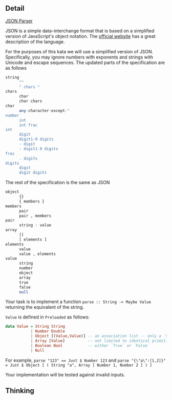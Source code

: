  ## Detail

[JSON Parser](https://www.codewars.com/kata/json-parser/train/haskell)

JSON is a simple data-interchange format that is based on a simplified version of JavaScript's object notation. The [official website](http://json.org/) has a great description of the language.

For the purposes of this kata we will use a simplified version of JSON. Specifically, you may ignore numbers with exponents and strings with Unicode and escape sequences. The updated parts of the specification are as follows

```haskell
string
      ""
      " chars "
chars
      char
      char chars
char
      any-character-except-"
number
      int
      int frac
int
      digit
      digit1-9 digits 
      - digit
      - digit1-9 digits
frac
      . digits
digits
      digit
      digit digits
```

The rest of the specification is the same as JSON

```haskell
object
      {}
      { members }
members
      pair
      pair , members
pair
      string : value
array
      []
      [ elements ]
elements
      value 
      value , elements
value
      string
      number
      object
      array
      true
      false
      null
```

Your task is to implement a function `parse :: String -> Maybe Value` returning the equivalent of the string.

`Value` is defined in `Preloaded` as follows:

```haskell
data Value = String String
           | Number Double
           | Object [(Value,Value)] -- an association list -- only a `String` is valid as the index `Value`
           | Array [Value]          -- not limited to identical primitive datatypes
           | Boolean Bool           -- either `True` or `False`
           | Null
```

For example,
`parse "123" == Just $ Number 123`
and
`parse "{\"a\":[1,2]}" = Just $ Object [ ( String "a", Array [ Number 1, Number 2 ] ) ]`

Your implementation will be tested against invalid inputs.

## Thinking

